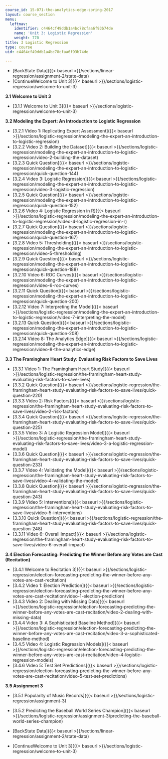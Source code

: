 ```yaml
---
course_id: 15-071-the-analytics-edge-spring-2017
layout: course_section
menu:
  leftnav:
    identifier: c4464cf49ddb1a4bc78cfaa6f93b74de
    name: 'Unit 3: Logistic Regression'
    weight: 770
title: 3 Logistic Regression
type: course
uid: c4464cf49ddb1a4bc78cfaa6f93b74de

---
```


*   [BackState Data]({{< baseurl >}}/sections/linear-regression/assignment-2/state-data)
*   [ContinueWelcome to Unit 3]({{< baseurl >}}/sections/logistic-regression/welcome-to-unit-3)

**3.1 Welcome to Unit 3**

*   [3.1.1 Welcome to Unit 3]({{< baseurl >}}/sections/logistic-regression/welcome-to-unit-3)

**3.2 Modeling the Expert: An Introduction to Logistic Regression**

*   [3.2.1 Video 1: Replicating Expert Assessment]({{< baseurl >}}/sections/logistic-regression/modeling-the-expert-an-introduction-to-logistic-regression)
*   [3.2.2 Video 2: Building the Dataset]({{< baseurl >}}/sections/logistic-regression/modeling-the-expert-an-introduction-to-logistic-regression/video-2-building-the-dataset)
*   [3.2.3 Quick Question]({{< baseurl >}}/sections/logistic-regression/modeling-the-expert-an-introduction-to-logistic-regression/quick-question-144)
*   [3.2.4 Video 3: Logistic Regression]({{< baseurl >}}/sections/logistic-regression/modeling-the-expert-an-introduction-to-logistic-regression/video-3-logistic-regression)
*   [3.2.5 Quick Question]({{< baseurl >}}/sections/logistic-regression/modeling-the-expert-an-introduction-to-logistic-regression/quick-question-152)
*   [3.2.6 Video 4: Logistic Regression in R]({{< baseurl >}}/sections/logistic-regression/modeling-the-expert-an-introduction-to-logistic-regression/video-4-logistic-regression-in-r)
*   [3.2.7 Quick Question]({{< baseurl >}}/sections/logistic-regression/modeling-the-expert-an-introduction-to-logistic-regression/quick-question-167)
*   [3.2.8 Video 5: Thresholding]({{< baseurl >}}/sections/logistic-regression/modeling-the-expert-an-introduction-to-logistic-regression/video-5-thresholding)
*   [3.2.9 Quick Question]({{< baseurl >}}/sections/logistic-regression/modeling-the-expert-an-introduction-to-logistic-regression/quick-question-188)
*   [3.2.10 Video 6: ROC Curves]({{< baseurl >}}/sections/logistic-regression/modeling-the-expert-an-introduction-to-logistic-regression/video-6-roc-curves)
*   [3.2.11 Quick Question]({{< baseurl >}}/sections/logistic-regression/modeling-the-expert-an-introduction-to-logistic-regression/quick-question-200)
*   [3.2.12 Video 7: Interpreting the Model]({{< baseurl >}}/sections/logistic-regression/modeling-the-expert-an-introduction-to-logistic-regression/video-7-interpreting-the-model)
*   [3.2.13 Quick Question]({{< baseurl >}}/sections/logistic-regression/modeling-the-expert-an-introduction-to-logistic-regression/quick-question-208)
*   [3.2.14 Video 8: The Analytics Edge]({{< baseurl >}}/sections/logistic-regression/modeling-the-expert-an-introduction-to-logistic-regression/video-8-the-analytics-edge)

**3.3 The Framingham Heart Study: Evaluating Risk Factors to Save Lives**

*   [3.3.1 Video 1: The Framingham Heart Study]({{< baseurl >}}/sections/logistic-regression/the-framingham-heart-study-evaluating-risk-factors-to-save-lives)
*   [3.3.2 Quick Question]({{< baseurl >}}/sections/logistic-regression/the-framingham-heart-study-evaluating-risk-factors-to-save-lives/quick-question-220)
*   [3.3.3 Video 2: Risk Factors]({{< baseurl >}}/sections/logistic-regression/the-framingham-heart-study-evaluating-risk-factors-to-save-lives/video-2-risk-factors)
*   [3.3.4 Quick Question]({{< baseurl >}}/sections/logistic-regression/the-framingham-heart-study-evaluating-risk-factors-to-save-lives/quick-question-225)
*   [3.3.5 Video 3: A Logistic Regression Model]({{< baseurl >}}/sections/logistic-regression/the-framingham-heart-study-evaluating-risk-factors-to-save-lives/video-3-a-logistic-regression-model)
*   [3.3.6 Quick Question]({{< baseurl >}}/sections/logistic-regression/the-framingham-heart-study-evaluating-risk-factors-to-save-lives/quick-question-233)
*   [3.3.7 Video 4: Validating the Model]({{< baseurl >}}/sections/logistic-regression/the-framingham-heart-study-evaluating-risk-factors-to-save-lives/video-4-validating-the-model)
*   [3.3.8 Quick Question]({{< baseurl >}}/sections/logistic-regression/the-framingham-heart-study-evaluating-risk-factors-to-save-lives/quick-question-243)
*   [3.3.9 Video 5: Interventions]({{< baseurl >}}/sections/logistic-regression/the-framingham-heart-study-evaluating-risk-factors-to-save-lives/video-5-interventions)
*   [3.3.10 Quick Question]({{< baseurl >}}/sections/logistic-regression/the-framingham-heart-study-evaluating-risk-factors-to-save-lives/quick-question-248)
*   [3.3.11 Video 6: Overall Impact]({{< baseurl >}}/sections/logistic-regression/the-framingham-heart-study-evaluating-risk-factors-to-save-lives/video-6-overall-impact)

**3.4 Election Forecasting: Predicting the Winner Before any Votes are Cast (Recitation)**

*   [3.4.1 Welcome to Recitation 3]({{< baseurl >}}/sections/logistic-regression/election-forecasting-predicting-the-winner-before-any-votes-are-cast-recitation)
*   [3.4.2 Video 1: Election Prediction]({{< baseurl >}}/sections/logistic-regression/election-forecasting-predicting-the-winner-before-any-votes-are-cast-recitation/video-1-election-prediction)
*   [3.4.3 Video 2: Dealing with Missing Data]({{< baseurl >}}/sections/logistic-regression/election-forecasting-predicting-the-winner-before-any-votes-are-cast-recitation/video-2-dealing-with-missing-data)
*   [3.4.4 Video 3: A Sophisticated Baseline Method]({{< baseurl >}}/sections/logistic-regression/election-forecasting-predicting-the-winner-before-any-votes-are-cast-recitation/video-3-a-sophisticated-baseline-method)
*   [3.4.5 Video 4: Logistic Regression Models]({{< baseurl >}}/sections/logistic-regression/election-forecasting-predicting-the-winner-before-any-votes-are-cast-recitation/video-4-logistic-regression-models)
*   [3.4.6 Video 5: Test Set Predictions]({{< baseurl >}}/sections/logistic-regression/election-forecasting-predicting-the-winner-before-any-votes-are-cast-recitation/video-5-test-set-predictions)

**3.5 Assignment 3**

*   [3.5.1 Popularity of Music Records]({{< baseurl >}}/sections/logistic-regression/assignment-3)
*   [3.5.2 Predicting the Baseball World Series Champion]({{< baseurl >}}/sections/logistic-regression/assignment-3/predicting-the-baseball-world-series-champion)

*   [BackState Data]({{< baseurl >}}/sections/linear-regression/assignment-2/state-data)
*   [ContinueWelcome to Unit 3]({{< baseurl >}}/sections/logistic-regression/welcome-to-unit-3)